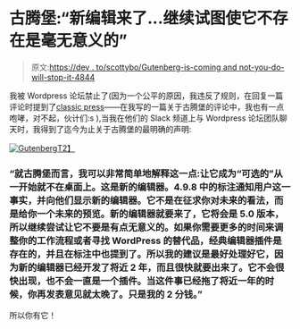 # 古腾堡:“新编辑来了...继续试图使它不存在是毫无意义的”

> 原文:[https://dev . to/scottybo/Gutenberg-is-coming and not-you-do-will-stop-it-4844](https://dev.to/scottybo/gutenberg-is-coming-and-nothing-you-do-will-stop-it-4844)

我被 Wordpress 论坛禁止了(因为一个公平的原因，我违反了规则，在回复一篇评论时提到了[classic press](https://www.classicpress.net)——在我写的一篇关于古腾堡的评论中，我也有一点咆哮，对不起，伙计们:s ),当我在他们的 Slack 频道上与 Wordpress 论坛团队聊天时，我得到了迄今为止关于古腾堡的最明确的声明:

[![Gutenberg](../Images/0512bba8882653c2f05f2686b6f19904.png)T2】](https://res.cloudinary.com/practicaldev/image/fetch/s--3D6dKCht--/c_limit%2Cf_auto%2Cfl_progressive%2Cq_auto%2Cw_880/https://thepracticaldev.s3.amazonaws.com/i/q9hrbzjh9cgkjj9mb0hj.png)

### [](#as-far-as-gutenberg-goes-i-can-explain-this-very-simply-making-it-optional-was-never-on-the-table-to-begin-with-this-is-the-new-editor-the-callout-in-498-was-informing-users-of-this-fact-and-showing-them-the-new-editor-it-was-not-asking-for-your-opinion-on-what-should-be-it-was-giving-you-a-preview-of-what-will-be-the-new-editor-is-coming-it-will-be-in-50-and-so-continued-attempts-to-make-it-not-be-are-more-than-a-little-pointless-the-classic-editor-plugin-exists-if-you-need-more-time-to-adjust-your-workflow-or-find-an-alternative-to-wordpress-and-that-was-mentioned-in-the-callout-as-well-so-my-advice-would-be-to-best-deal-with-it-because-the-new-editor-has-been-in-development-for-nearly-2-years-and-it-is-coming-soon-theres-no-chance-of-it-not-coming-soon-nor-of-it-remaining-a-plugin-youre-well-too-late-to-be-voicing-that-opinion-when-the-thing-is-nearly-a-year-overdue-just-my-2-cents)“就古腾堡而言，我可以非常简单地解释这一点:**让它成为“可选的”从一开始就不在桌面上**。这是新的编辑器。4.9.8 中的标注通知用户这一事实，并向他们显示新的编辑器。它不是在征求你对未来的看法，而是给你一个未来的预览。新的编辑器就要来了，它将会是 5.0 版本，所以继续尝试让它不要是有点无意义的。如果你需要更多的时间来调整你的工作流程或者寻找 WordPress 的替代品，经典编辑器插件是存在的，并且在标注中也提到了。所以我的建议是最好处理好它，因为新的编辑器已经开发了将近 2 年，而且很快就要出来了。**它不会很快出现，也不会一直是一个插件**。当这件事已经拖了将近一年的时候，你再发表意见就太晚了。只是我的 2 分钱。”

所以你有它！